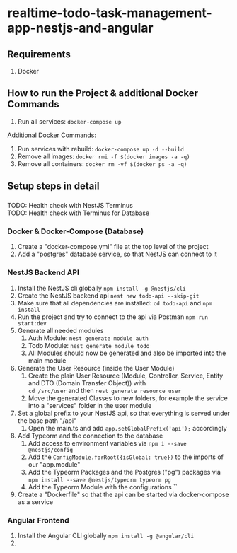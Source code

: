 # realtime-todo-task-management-app-nestjs-and-angular

## Requirements
1. Docker

## How to run the Project & additional Docker Commands
1. Run all services: `docker-compose up`

Additional Docker Commands:
1. Run services with rebuild: `docker-compose up -d --build`
2. Remove all images: `docker rmi -f $(docker images -a -q)`
3. Remove all containers: `docker rm -vf $(docker ps -a -q)`

## Setup steps in detail

###
TODO: Health check with NestJS Terminus  
TODO: Health check with Terminus for Database

### Docker & Docker-Compose (Database)
1. Create a "docker-compose.yml" file at the top level of the project
2. Add a "postgres" database service, so that NestJS can connect to it

### NestJS Backend API
1. Install the NestJS cli globally `npm install -g @nestjs/cli`
2. Create the NestJS backend api `nest new todo-api --skip-git`
3. Make sure that all dependencies are installed: `cd todo-api` and `npm install`
4. Run the project and try to connect to the api via Postman `npm run start:dev`
5. Generate all needed modules
    1. Auth Module: `nest generate module auth`
    2. Todo Module: `nest generate module todo`
    3. All Modules should now be generated and also be imported into the main module
6. Generate the User Resource (inside the User Module)
    1. Create the plain User Resource (Module, Controller, Service, Entity and DTO (Domain Transfer Object)) with  
       `cd /src/user` and then `nest generate resource user`
    2. Move the generated Classes to new folders, for example the service into a "services" folder in the user module
7. Set a global prefix to your NestJS api, so that everything is served under the base path "/api"
    1. Open the main.ts and add `app.setGlobalPrefix('api');` accordingly
8. Add Typeorm and the connection to the database
    1. Add access to environment variables via `npm i --save @nestjs/config`
    2. Add the `ConfigModule.forRoot({isGlobal: true})` to the imports of our "app.module"
    3. Add the Typeorm Packages and the Postgres ("pg") packages via `npm install --save @nestjs/typeorm typeorm pg`
    4. Add the Typeorm Module with the configurations ``
9. Create a "Dockerfile" so that the api can be started via docker-compose as a service

### Angular Frontend
1. Install the Angular CLI globally `npm install -g @angular/cli`
2. 